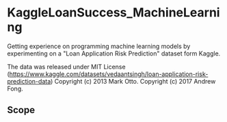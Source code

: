 # KaggleLoanSuccess_MachineLearning
Getting experience on programming machine learning models by experimenting on a "Loan Application Risk Prediction" dataset form Kaggle. 

The data was released under MIT License (https://www.kaggle.com/datasets/vedaantsingh/loan-application-risk-prediction-data)
Copyright (c) 2013 Mark Otto.
Copyright (c) 2017 Andrew Fong.

## Scope
